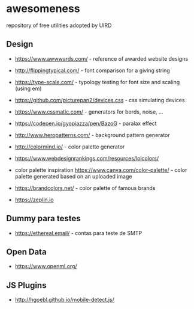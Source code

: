 # awesomeness
repository of free utilities adopted by UIRD


## Design

- https://www.awwwards.com/ - reference of awarded website designs


- http://flippingtypical.com/ - font comparison for a giving string
- https://type-scale.com/ - typology testing for font size and scaling (using em)
- https://github.com/picturepan2/devices.css - css simulating devices
- https://www.cssmatic.com/ - generators for bords, noise, ...
- https://codepen.io/gyopiazza/pen/BazoG - paralax effect
- http://www.heropatterns.com/ - background pattern generator
- http://colormind.io/ - color palette generator
- https://www.webdesignrankings.com/resources/lolcolors/
- color palette inspiration
https://www.canva.com/color-palette/ - color palette generated based on an uploaded image
- https://brandcolors.net/ - color palette of famous brands
- https://zeplin.io

## Dummy para testes
- https://ethereal.email/ - contas para teste de SMTP

## Open Data
- https://www.openml.org/


## JS Plugins
- http://hgoebl.github.io/mobile-detect.js/
